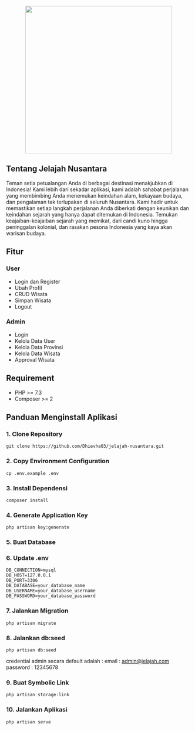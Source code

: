<p align="center"><a href="https://jelajah-nusantara.my.id/" target="_blank"><img src="https://jelajah-nusantara.my.id/logo/logo-no-background.png" width="400"></a></p>

## Tentang Jelajah Nusantara

Teman setia petualangan Anda di berbagai destinasi menakjubkan di Indonesia! Kami lebih dari sekadar aplikasi, kami adalah sahabat perjalanan yang membimbing Anda menemukan keindahan alam, kekayaan budaya, dan pengalaman tak terlupakan di seluruh Nusantara. Kami hadir untuk memastikan setiap langkah perjalanan Anda diberkati dengan keunikan dan keindahan sejarah yang hanya dapat ditemukan di Indonesia. Temukan keajaiban-keajaiban sejarah yang memikat, dari candi kuno hingga peninggalan kolonial, dan rasakan pesona Indonesia yang kaya akan warisan budaya.

## Fitur

### User
- Login dan Register
- Ubah Profil
- CRUD Wisata
- Simpan Wisata
- Logout

### Admin
- Login
- Kelola Data User
- Kelola Data Provinsi
- Kelola Data Wisata
- Approval Wisata

## Requirement

- PHP >= 7.3
- Composer >= 2

## Panduan Menginstall Aplikasi

### 1. Clone Repository
```
git clone https://github.com/Dhievha03/jelajah-nusantara.git
```

### 2. Copy Environment Configuration
```
cp .env.example .env
```

### 3. Install Dependensi
```
composer install
```

### 4. Generate Application Key
```
php artisan key:generate
```

### 5. Buat Database

### 6. Update .env
```
DB_CONNECTION=mysql
DB_HOST=127.0.0.1
DB_PORT=3306
DB_DATABASE=your_database_name
DB_USERNAME=your_database_username
DB_PASSWORD=your_database_password

```

### 7. Jalankan Migration
```
php artisan migrate
```

### 8. Jalankan db:seed
```
php artisan db:seed
```
credential admin secara default adalah :
email : admin@jelajah.com
password : 12345678

### 9. Buat Symbolic Link
```
php artisan storage:link
```

### 10. Jalankan Aplikasi
```
php artisan serve
```
